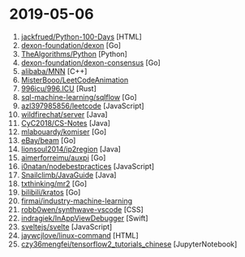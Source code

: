 # 2019-05-06

1. [jackfrued/Python-100-Days](https://github.com/jackfrued/Python-100-Days "Python - 100天从新手到大师") [HTML]
2. [dexon-foundation/dexon](https://github.com/dexon-foundation/dexon "Official golang DEXON fullnode implementation") [Go]
3. [TheAlgorithms/Python](https://github.com/TheAlgorithms/Python "All Algorithms implemented in Python") [Python]
4. [dexon-foundation/dexon-consensus](https://github.com/dexon-foundation/dexon-consensus "DEXON consensus Implementation & Simulation") [Go]
5. [alibaba/MNN](https://github.com/alibaba/MNN "MNN is a lightweight deep neural network inference engine.") [C++]
6. [MisterBooo/LeetCodeAnimation](https://github.com/MisterBooo/LeetCodeAnimation "Demonstrate all the questions on LeetCode in the form of animation.（用动画的形式呈现解LeetCode题目的思路）") 
7. [996icu/996.ICU](https://github.com/996icu/996.ICU "Repo for counting stars and contributing. Press F to pay respect to glorious developers.") [Rust]
8. [sql-machine-learning/sqlflow](https://github.com/sql-machine-learning/sqlflow "Brings SQL and AI together.") [Go]
9. [azl397985856/leetcode](https://github.com/azl397985856/leetcode "LeetCode Solutions: A Record of My Problem Solving Journey.( leetcode题解，记录自己的leetcode解题之路。)") [JavaScript]
10. [wildfirechat/server](https://github.com/wildfirechat/server "全开源即时通讯(IM)系统") [Java]
11. [CyC2018/CS-Notes](https://github.com/CyC2018/CS-Notes "📚 技术面试必备基础知识、Leetcode 题解、后端面试、Java 面试、春招、秋招、操作系统、计算机网络、系统设计") [Java]
12. [mlabouardy/komiser](https://github.com/mlabouardy/komiser "AWS Environment Inspector 👮") [Go]
13. [eBay/beam](https://github.com/eBay/beam "A distributed knowledge graph store") [Go]
14. [lionsoul2014/ip2region](https://github.com/lionsoul2014/ip2region "Ip2region is a offline IP location library with accuracy rate of 99.9% and 0.0x millseconds searching performance. DB file is less then 5Mb with all ip address stored. binding for Java,PHP,C,Python,Nodejs,Golang,C#,lua. Binary,B-tree,Memory searching algorithm") [Java]
15. [aimerforreimu/auxpi](https://github.com/aimerforreimu/auxpi "🍭 集合多家 API 的新一代图床") [Go]
16. [i0natan/nodebestpractices](https://github.com/i0natan/nodebestpractices "✅ The largest Node.js best practices list (April 2019)") [JavaScript]
17. [Snailclimb/JavaGuide](https://github.com/Snailclimb/JavaGuide "【Java学习+面试指南】 一份涵盖大部分Java程序员所需要掌握的核心知识。") [Java]
18. [txthinking/mr2](https://github.com/txthinking/mr2 "Expose local server to external network") [Go]
19. [bilibili/kratos](https://github.com/bilibili/kratos "Kratos是bilibili开源的一套Go微服务框架，包含大量微服务相关框架及工具。") [Go]
20. [firmai/industry-machine-learning](https://github.com/firmai/industry-machine-learning "A curated list of applied machine learning and data science notebooks and libraries accross different industries.") 
21. [robb0wen/synthwave-vscode](https://github.com/robb0wen/synthwave-vscode "Synthwave inspired colour theme for VS Code 🌅🕶") [CSS]
22. [indragiek/InAppViewDebugger](https://github.com/indragiek/InAppViewDebugger "A UIView debugger (like Reveal or Xcode) that can be embedded in an app for on-device view debugging") [Swift]
23. [sveltejs/svelte](https://github.com/sveltejs/svelte "Cybernetically enhanced web apps") [JavaScript]
24. [jaywcjlove/linux-command](https://github.com/jaywcjlove/linux-command "Linux命令大全搜索工具，内容包含Linux命令手册、详解、学习、搜集。https://git.io/linux") [HTML]
25. [czy36mengfei/tensorflow2_tutorials_chinese](https://github.com/czy36mengfei/tensorflow2_tutorials_chinese "tensorflow2中文教程，持续更新(当前版本:tensorflow2.0)，tag: tensorflow 2.0 tutorials") [JupyterNotebook]
